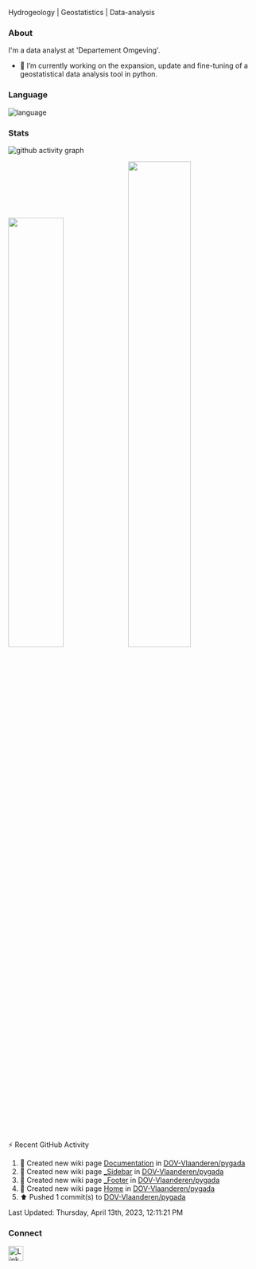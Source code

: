 Hydrogeology | Geostatistics | Data-analysis

### About

I'm a data analyst at 'Departement Omgeving'.
- 🔭 I’m currently working on the expansion, update and fine-tuning of a geostatistical data analysis tool in python.

### Language
![language](https://github-readme-stats.vercel.app/api/top-langs?username=GuillaumeVandekerckhove&show_icons=true&theme=dark&hide_border=true) 

### Stats

![github activity graph](https://github-readme-activity-graph.cyclic.app/graph?username=GuillaumeVandekerckhove&line=2C60D2&theme=high-contrast)

<div><img style="height: auto; width: 47%;" class="img" src="https://github-readme-stats.vercel.app/api?username=GuillaumeVandekerckhove&show_icons=true&theme=github_dark"/>
<img style="height: auto; width: 50%;" class="img" src="https://github-readme-streak-stats.herokuapp.com/?user=GuillaumeVandekerckhove&theme=github-dark-blue"/>
</div>


<!-- https://github.com/jamesgeorge007/github-activity-readme -->
⚡ Recent GitHub Activity</summary>


<!--RECENT_ACTIVITY:start-->
1. 📖 Created new wiki page [Documentation](https://github.com/DOV-Vlaanderen/pygada/wiki/Documentation) in [DOV-Vlaanderen/pygada](https://github.com/DOV-Vlaanderen/pygada)<br>
2. 📖 Created new wiki page [_Sidebar](https://github.com/DOV-Vlaanderen/pygada/wiki/_Sidebar) in [DOV-Vlaanderen/pygada](https://github.com/DOV-Vlaanderen/pygada)<br>
3. 📖 Created new wiki page [_Footer](https://github.com/DOV-Vlaanderen/pygada/wiki/_Footer) in [DOV-Vlaanderen/pygada](https://github.com/DOV-Vlaanderen/pygada)<br>
4. 📖 Created new wiki page [Home](https://github.com/DOV-Vlaanderen/pygada/wiki/Home) in [DOV-Vlaanderen/pygada](https://github.com/DOV-Vlaanderen/pygada)<br>
5. ⬆️ Pushed 1 commit(s) to [DOV-Vlaanderen/pygada](https://github.com/DOV-Vlaanderen/pygada)<br>
<!--RECENT_ACTIVITY:end-->

<!--RECENT_ACTIVITY:last_update-->
Last Updated: Thursday, April 13th, 2023, 12:11:21 PM
<!--RECENT_ACTIVITY:last_update_end-->


### Connect
<td >
    <a href="https://www.linkedin.com/in/guillaume-vandekerckhove"/><img src="https://user-images.githubusercontent.com/79251807/201449314-7f30a723-3b7e-45f2-b99b-093f8d9ce971.png" width="30" alt="LinkedIn logo"/></a>
</td>
    
